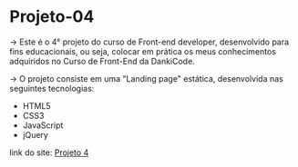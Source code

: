 # Projeto-04

<p>-> Este é o 4° projeto do curso de Front-end developer, desenvolvido para fins educacionais, ou seja, colocar em prática os meus conhecimentos adquiridos no Curso de Front-End da DankiCode.</p>

<p>-> O projeto consiste em uma "Landing page" estática, desenvolvida nas seguintes tecnologias:</p>

- HTML5
- CSS3
- JavaScript
- jQuery

link do site: <a href="https://lucas-sessi.github.io/Projeto-4/">Projeto 4</a>

